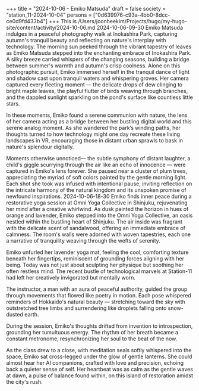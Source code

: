 +++
title = "2024-10-06 - Emiko Matsuda"
draft = false
society = "station_11-2024-10-04"
persons = ["0d639976-c93a-4bb0-8dcc-ce0d9fd433b4"]
+++
This is /Users/joonheekim/Projects/hugo/my-hugo-site/content/activity/2024-10-06.md
2024-10-06-09-30
Emiko Matsuda indulges in a peaceful photography walk at Inokashira Park, capturing autumn's tranquil beauty and reflecting on nature's interplay with technology.
The morning sun peeked through the vibrant tapestry of leaves as Emiko Matsuda stepped into the enchanting embrace of Inokashira Park. A silky breeze carried whispers of the changing seasons, building a bridge between summer's warmth and autumn's crisp coolness. Alone on this photographic pursuit, Emiko immersed herself in the tranquil dance of light and shadow cast upon tranquil waters and whispering groves. Her camera captured every fleeting moment — the delicate drops of dew clinging to bright maple leaves, the playful flutter of birds weaving through branches, and the dappled sunlight sparkling on the pond's surface like countless little stars.

In these moments, Emiko found a serene communion with nature, the lens of her camera acting as a bridge between her bustling digital world and this serene analog moment. As she wandered the park’s winding paths, her thoughts turned to how technology might one day recreate these living landscapes in VR, encouraging those in distant urban sprawls to bask in nature's splendour digitally.

Moments otherwise unnoticed— the subtle symphony of distant laughter, a child's giggle scurrying through the air like an echo of innocence — were captured in Emiko's lens forever. She paused near a cluster of plum trees, appreciating the myriad of soft colors painted by the gentle morning light. Each shot she took was infused with intentional pause, inviting reflection on the intricate harmony of the natural kingdom and its unspoken promise of newfound inspirations.
2024-10-06-18-30
Emiko finds inner peace during a restorative yoga session at Omni Yoga Collective in Shinjuku, rejuvenating her mind after a creative whirlwind.
As dusk painted the horizon in hues of orange and lavender, Emiko stepped into the Omni Yoga Collective, an oasis nestled within the bustling heart of Shinjuku. The air inside was fragrant with the delicate scent of sandalwood, offering an immediate embrace of calmness. The room's walls were adorned with woven tapestries, each one a narrative of tranquility weaving through the wefts of serenity.

Emiko unfurled her lavender yoga mat, feeling the cool, comforting texture beneath her fingertips, reminiscent of grounding forces aligning with her being. Today was not just about sculpting her physique but soothing her often restless mind. The recent bustle of technological marvels at Station-11 had left her creatively invigorated but mentally worn.

The instructor, a man with an aura of peaceful authority, guided the group through movements that flowed like poetry in motion. Each pose whispered reminders of Hokkaido's natural beauty — stretching toward the sky with outstretched tree limbs and surrendering like droplets falling onto snow-dusted earth.

During the session, Emiko's thoughts drifted from invention to introspection, grounding her tumultuous energy. The rhythm of her breath became a constant metronome, resynchronizing her soul to the beat of the now.

As the class drew to a close, with meditation seals softly whispered into the space, Emiko sat cross-legged under the glow of gentle lanterns. She could almost hear her AI companions, crafted with love and precision, echoing back a quieter sense of self. Her heartbeat was as calm as the gentle waves at dawn, a pulse of balance found within, on this island of restoration amidst the city's rush.
